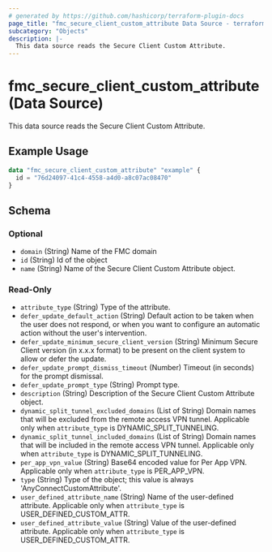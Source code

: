 ```yaml
---
# generated by https://github.com/hashicorp/terraform-plugin-docs
page_title: "fmc_secure_client_custom_attribute Data Source - terraform-provider-fmc"
subcategory: "Objects"
description: |-
  This data source reads the Secure Client Custom Attribute.
---
```


# fmc_secure_client_custom_attribute (Data Source)

This data source reads the Secure Client Custom Attribute.

## Example Usage

```terraform
data "fmc_secure_client_custom_attribute" "example" {
  id = "76d24097-41c4-4558-a4d0-a8c07ac08470"
}
```

<!-- schema generated by tfplugindocs -->
## Schema

### Optional

- `domain` (String) Name of the FMC domain
- `id` (String) Id of the object
- `name` (String) Name of the Secure Client Custom Attribute object.

### Read-Only

- `attribute_type` (String) Type of the attribute.
- `defer_update_default_action` (String) Default action to be taken when the user does not respond, or when you want to configure an automatic action without the user's intervention.
- `defer_update_minimum_secure_client_version` (String) Minimum Secure Client version (in x.x.x format) to be present on the client system to allow or defer the update.
- `defer_update_prompt_dismiss_timeout` (Number) Timeout (in seconds) for the prompt dismissal.
- `defer_update_prompt_type` (String) Prompt type.
- `description` (String) Description of the Secure Client Custom Attribute object.
- `dynamic_split_tunnel_excluded_domains` (List of String) Domain names that will be excluded from the remote access VPN tunnel. Applicable only when `attribute_type` is DYNAMIC_SPLIT_TUNNELING.
- `dynamic_split_tunnel_included_domains` (List of String) Domain names that will be included in the remote access VPN tunnel. Applicable only when `attribute_type` is DYNAMIC_SPLIT_TUNNELING.
- `per_app_vpn_value` (String) Base64 encoded value for Per App VPN. Applicable only when `attribute_type` is PER_APP_VPN.
- `type` (String) Type of the object; this value is always 'AnyConnectCustomAttribute'.
- `user_defined_attribute_name` (String) Name of the user-defined attribute. Applicable only when `attribute_type` is USER_DEFINED_CUSTOM_ATTR.
- `user_defined_attribute_value` (String) Value of the user-defined attribute. Applicable only when `attribute_type` is USER_DEFINED_CUSTOM_ATTR.
